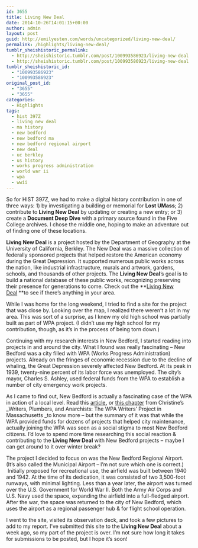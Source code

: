 ```yaml
---
id: 3655
title: Living New Deal
date: 2014-10-26T14:01:15+00:00
author: admin
layout: post
guid: http://emilyesten.com/words/uncategorized/living-new-deal/
permalink: /highlights/living-new-deal/
tumblr_sheishistoric_permalink:
  - http://sheishistoric.tumblr.com/post/100993586923/living-new-deal
  - http://sheishistoric.tumblr.com/post/100993586923/living-new-deal
tumblr_sheishistoric_id:
  - "100993586923"
  - "100993586923"
original_post_id:
  - "3655"
  - "3655"
categories:
  - Highlights
tags:
  - hist 397Z
  - living new deal
  - ma history
  - new bedford
  - new bedford ma
  - new bedford regional airport
  - new deal
  - uc berkley
  - us history
  - works progress administration
  - world war ii
  - wpa
  - wwii
---
```

So for HIST 397Z, we had to make a digital history contribution in one of three ways: 1) by investigating a building or memorial for **Lost UMass**; 2) contribute to **Living New Deal** by updating or creating a new entry; or 3) create a **Document Deep Dive** with a primary source found in the Five College archives. I chose the middle one, hoping to make an adventure out of finding one of these locations.

**Living New Deal** is a project hosted by the Department of Geography at the University of California, Berkley. The New Deal was a massive collection of federally sponsored projects that helped restore the American economy during the Great Depression. It supported numerous public works across the nation, like industrial infrastructure, murals and artwork, gardens, schools, and thousands of other projects. The **Living New Deal**’s goal is to build a national database of these public works, recognizing preserving their presence for generations to come. Check out the **<a href="http://livingnewdeal.berkeley.edu" target="_blank">Living New Deal</a> **to see if there’s anything in your area. 

<!-- more -->

While I was home for the long weekend, I tried to find a site for the project that was close by. Looking over the map, I realized there weren’t a lot in my area. This was sort of a surprise, as I knew my old high school was partially built as part of WPA project. (I didn’t use my high school for my contribution, though, as it’s in the process of being torn down.)

Continuing with my research interests in New Bedford, I started reading into projects in and around the city. What I found was really fascinating – New Bedford was a city filled with WPA (Works Progress Administration) projects. Already on the fringes of economic recession due to the decline of whaling, the Great Depression severely affected New Bedford. At its peak in 1939, twenty-nine percent of its labor force was unemployed. The city’s mayor, Charles S. Ashley, used federal funds from the WPA to establish a number of city emergency work projects.

As I came to find out, New Bedford is actually a fascinating case of the WPA in action of a local level. Read this <a href="http://www.southcoasttoday.com/apps/pbcs.dll/article?AID=/20140928/NEWS/140929938/-1/NEWSMAP" target="_blank">article</a>**,** or <a href="http://books.google.com/books?id=HAenfiGZxGcC&pg=PA266&dq=new+bedford+wpa&hl=en&sa=X&ei=IGdEVMnqEK3fsATGzIG4CA&ved=0CB0Q6AEwAA#v=onepage&q&f=false" target="_blank">this chapter</a> from Christine’s _Writers, Plumbers, and Anarchists: The WPA Writers’ Project in Massachusetts _to know more – but the summary of it was that while the WPA provided funds for dozens of projects that helped city maintenance, actually joining the WPA was seen as a social stigma to most New Bedford citizens. I’d love to spend more time researching this social reaction & contributing to the **Living New Deal** with New Bedford projects – maybe I can get around to it over winter break?

The project I decided to focus on was the New Bedford Regional Airport. (It’s also called the Municipal Airport – I’m not sure which one is correct.)  Initially proposed for recreational use, the airfield was built between 1940 and 1942. At the time of its dedication, it was consisted of two 3,500-foot runways, with minimal lighting. Less than a year later, the airport was turned over the U.S. Government for World War II. Both the Army Air Corps and U.S. Navy used the space, expanding the airfield into a full-fledged airport. After the war, the space was returned to the city of New Bedford, which uses the airport as a regional passenger hub & for flight school operation.

I went to the site, visited its observation deck, and took a few pictures to add to my report. I’ve submitted this site to the **Living New Deal** about a week ago, so my part of the project is over. I’m not sure how long it takes for submissions to be posted, but I hope it’s soon!